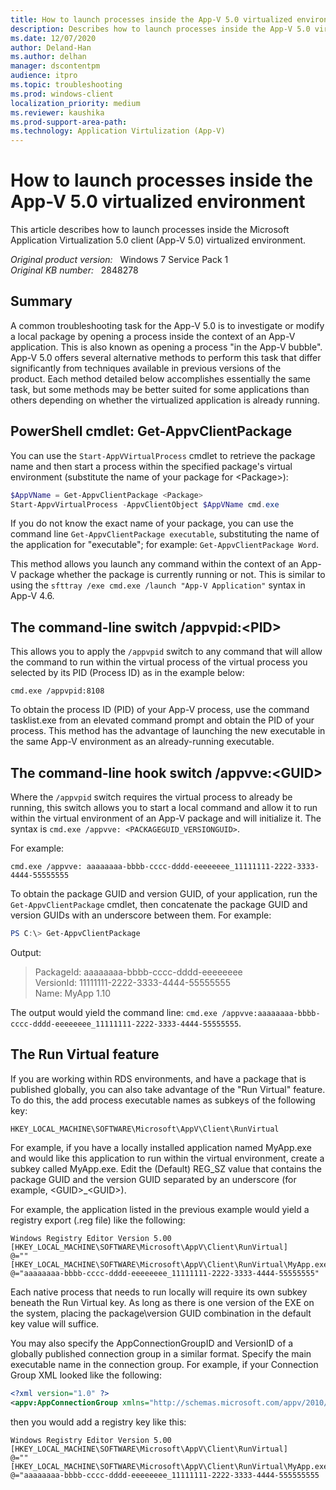 ```yaml
---
title: How to launch processes inside the App-V 5.0 virtualized environment
description: Describes how to launch processes inside the App-V 5.0 virtualized environment.
ms.date: 12/07/2020
author: Deland-Han
ms.author: delhan
manager: dscontentpm
audience: itpro
ms.topic: troubleshooting
ms.prod: windows-client
localization_priority: medium
ms.reviewer: kaushika
ms.prod-support-area-path:
ms.technology: Application Virtulization (App-V)
---
```

# How to launch processes inside the App-V 5.0 virtualized environment

This article describes how to launch processes inside the Microsoft Application Virtualization 5.0 client (App-V 5.0) virtualized environment.

_Original product version:_ &nbsp; Windows 7 Service Pack 1  
_Original KB number:_ &nbsp; 2848278

## Summary

A common troubleshooting task for the App-V 5.0 is to investigate or modify a local package by opening a process inside the context of an App-V application. This is also known as opening a process "in the App-V bubble".  App-V 5.0 offers several alternative methods to perform this task that differ significantly from techniques available in previous versions of the product. Each method detailed below accomplishes essentially the same task, but some methods may be better suited for some applications than others depending on whether the virtualized application is already running.

## PowerShell cmdlet: Get-AppvClientPackage

You can use the `Start-AppVVirtualProcess` cmdlet to retrieve the package name and then start a process within the specified package's virtual environment (substitute the name of your package for \<Package>):

```powershell
$AppVName = Get-AppvClientPackage <Package>
Start-AppvVirtualProcess -AppvClientObject $AppVName cmd.exe
```

If you do not know the exact name of your package, you can use the command line `Get-AppvClientPackage executable`, substituting the name of the application for "executable"; for example: `Get-AppvClientPackage Word`.

This method allows you launch any command within the context of an App-V package whether the package is currently running or not. This is similar to using the `sfttray /exe cmd.exe /launch "App-V Application"` syntax in App-V 4.6.

## The command-line switch /appvpid:\<PID>

This allows you to apply the `/appvpid` switch to any command that will allow the command to run within the virtual process of the virtual process you selected by its PID (Process ID) as in the example below:

```console
cmd.exe /appvpid:8108
```

To obtain the process ID (PID) of your App-V process, use the command tasklist.exe from an elevated command prompt and obtain the PID of your process. This method has the advantage of launching the new executable in the same App-V environment as an already-running executable.

## The command-line hook switch /appvve:\<GUID>

Where the `/appvpid` switch requires the virtual process to already be running, this switch allows you to start a local command and allow it to run within the virtual environment of an App-V package and will initialize it. The syntax is `cmd.exe /appvve: <PACKAGEGUID_VERSIONGUID>`.

For example:

```console
cmd.exe /appvve: aaaaaaaa-bbbb-cccc-dddd-eeeeeeee_11111111-2222-3333-4444-55555555
```

To obtain the package GUID and version GUID, of your application, run the `Get-AppvClientPackage` cmdlet, then concatenate the package GUID and version GUIDs with an underscore between them. For example:

```powershell
PS C:\> Get-AppvClientPackage
```

Output:

> PackageId: aaaaaaaa-bbbb-cccc-dddd-eeeeeeee  
VersionId: 11111111-2222-3333-4444-55555555  
Name: MyApp 1.10

The output would yield the command line: `cmd.exe /appvve:aaaaaaaa-bbbb-cccc-dddd-eeeeeeee_11111111-2222-3333-4444-55555555`.

## The Run Virtual feature

If you are working within RDS environments, and have a package that is published globally, you can also take advantage of the "Run Virtual" feature. To do this, the add process executable names as subkeys of the following key:

`HKEY_LOCAL_MACHINE\SOFTWARE\Microsoft\AppV\Client\RunVirtual`

For example, if you have a locally installed application named MyApp.exe and would like this application to run within the virtual environment, create a subkey called MyApp.exe. Edit the (Default) REG_SZ value that contains the package GUID and the version GUID separated by an underscore (for example, \<GUID>_\<GUID>).

For example, the application listed in the previous example would yield a registry export (.reg file) like the following:

```registry
Windows Registry Editor Version 5.00
[HKEY_LOCAL_MACHINE\SOFTWARE\Microsoft\AppV\Client\RunVirtual]
@=""
[HKEY_LOCAL_MACHINE\SOFTWARE\Microsoft\AppV\Client\RunVirtual\MyApp.exe]
@="aaaaaaaa-bbbb-cccc-dddd-eeeeeeee_11111111-2222-3333-4444-55555555"
```

Each native process that needs to run locally will require its own subkey beneath the Run Virtual key. As long as there is one version of the EXE on the system, placing the package\\version GUID combination in the default key value will suffice.

You may also specify the AppConnectionGroupID and VersionID of a globally published connection group in a similar format. Specify the main executable name in the connection group. For example, if your Connection Group XML looked like the following:

```xml
<?xml version="1.0" ?>
<appv:AppConnectionGroup xmlns="http://schemas.microsoft.com/appv/2010/virtualapplicationconnectiongroup" xmlns:appv="http://schemas.microsoft.com/appv/2010/virtualapplicationconnectiongroup" AppConnectionGroupId="CCCCCCCC-CCCC-CCCC-CCCC-CCCCCCCCCC" VersionId="33333333-3333-3333-3333-3333333333" Priority="0" DisplayName="MyApp Connection Group">
```

then you would add a registry key like this:

```registry
Windows Registry Editor Version 5.00
[HKEY_LOCAL_MACHINE\SOFTWARE\Microsoft\AppV\Client\RunVirtual]
@=""
[HKEY_LOCAL_MACHINE\SOFTWARE\Microsoft\AppV\Client\RunVirtual\MyApp.exe]
@="aaaaaaaa-bbbb-cccc-dddd-eeeeeeee_11111111-2222-3333-4444-555555555
```
